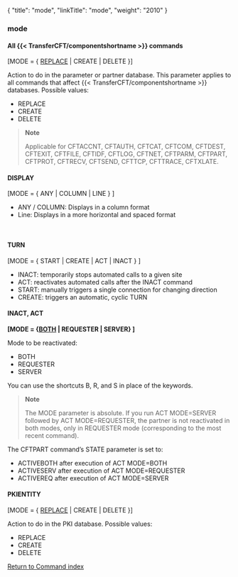 {
    "title": "mode",
    "linkTitle": "mode",
    "weight": "2010"
}<span id="mode"></span>

### mode

#### All {{< TransferCFT/componentshortname  >}} commands

\[MODE = { <u>REPLACE</u> | CREATE | DELETE }\]

Action to do in the parameter or partner database. This parameter applies
to all commands that affect {{< TransferCFT/componentshortname  >}} databases. Possible values:

- REPLACE
- CREATE
- DELETE

> **Note**
>
> Applicable for CFTACCNT, CFTAUTH, CFTCAT, CFTCOM, CFTDEST, CFTEXIT, CFTFILE, CFTIDF,
> CFTLOG, CFTNET, CFTPARM, CFTPART, CFTPROT, CFTRECV, CFTSEND,
> CFTTCP, CFTTRACE, CFTXLATE.

#### DISPLAY

\[MODE = { ANY | COLUMN | LINE } \]

- ANY / COLUMN: Displays in a column format
- Line: Displays in a more horizontal and spaced format

 

#### TURN

\[MODE = { START | CREATE | ACT | INACT }
\]

- INACT: temporarily stops automated calls to a given site
- ACT: reactivates automated calls after the INACT command
- START: manually triggers a single connection for changing direction
- CREATE: triggers an automatic, cyclic TURN

#### INACT, ACT

**\[MODE =
{<u>BOTH</u> | REQUESTER | SERVER} \]**

Mode to be reactivated:

- BOTH
- REQUESTER
- SERVER

You can use the shortcuts B, R, and S in place of the keywords.

> **Note**
>
> The MODE parameter is absolute. If you run ACT MODE=SERVER followed by
> ACT MODE=REQUESTER, the partner is not reactivated in both modes,
> only in REQUESTER mode (corresponding to the most recent command).

The CFTPART command’s STATE parameter is set to:

- ACTIVEBOTH after
    execution of ACT MODE=BOTH
- ACTIVESERV after
    execution of ACT MODE=REQUESTER
- ACTIVEREQ after
    execution of ACT MODE=SERVER

#### PKIENTITY

\[MODE = { <u>REPLACE</u> | CREATE | DELETE }\]

Action to do in the PKI database. Possible values:

- REPLACE
- CREATE
- DELETE

[Return to Command index](../../)
